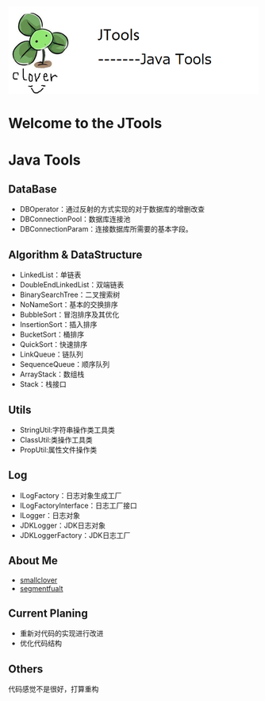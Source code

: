 ![image](https://github.com/smallclover/JTools/blob/master/clover/clover_1.png)
# Welcome to the JTools
# Java Tools #

## DataBase
 + DBOperator：通过反射的方式实现的对于数据库的增删改查
 + DBConnectionPool：数据库连接池
 + DBConnectionParam：连接数据库所需要的基本字段。
 
## Algorithm & DataStructure
 + LinkedList：单链表
 + DoubleEndLinkedList：双端链表
 + BinarySearchTree：二叉搜索树
 + NoNameSort：基本的交换排序
 + BubbleSort：冒泡排序及其优化
 + InsertionSort：插入排序
 + BucketSort：桶排序
 + QuickSort：快速排序
 + LinkQueue：链队列
 + SequenceQueue：顺序队列
 + ArrayStack：数组栈
 + Stack：栈接口
 
## Utils
 + StringUtil:字符串操作类工具类
 + ClassUtil:类操作工具类
 + PropUtil:属性文件操作类
 
## Log
 + ILogFactory：日志对象生成工厂
 + ILogFactoryInterface：日志工厂接口
 + ILogger：日志对象
 + JDKLogger：JDK日志对象
 + JDKLoggerFactory：JDK日志工厂
 
## About Me 
 + [smallclover](www.smallclover.com)
 + [segmentfualt](https://segmentfault.com/u/smallclover)
 
## Current Planing 
 + 重新对代码的实现进行改进
 + 优化代码结构
 
## Others 
 代码感觉不是很好，打算重构

